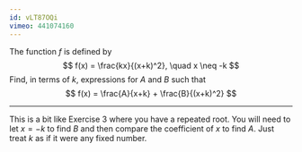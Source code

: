 ```yaml
---
id: vLT87OQi
vimeo: 441074160
---
```


The function $f$ is defined by
$$
f(x) = \frac{kx}{(x+k)^2}, \quad x \neq -k
$$
Find, in terms of $k,$ expressions for $A$ and $B$ such that
$$
f(x) = \frac{A}{x+k} + \frac{B}{(x+k)^2}
$$

---

This is a bit like Exercise 3 where you have a repeated root. You will need to let $x = -k$ to find $B$ and then compare the coefficient of $x$ to find $A.$ Just treat $k$ as if it were any fixed number.
